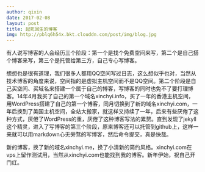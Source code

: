```yaml
---
author: qixin
date: 2017-02-08
layout: post
title: 起死回生的博客
img: http://pblq6h54x.bkt.clouddn.com/post/img/blog.jpg
---
```


有人说写博客的人会经历三个阶段：第一个是找个免费空间来写，第二个是自己搭个博客来写，第三个是托管给第三方，自己专心写博客。

想想也是很有道理，我们很多人都用QQ空间写过日志，这么想似乎也对，当然从技术博客的角度来说，空间指的是虚拟主机空间而不是QQ空间。第二个阶段是自己买空间、买域名来搭建一个属于自己的博客，写博客的同时也免不了要打理博客。14年4月我买了自己的第一个域名xinchyi.info，买了一年的香港主机空间，用WordPress搭建了自己的第一个博客，同月切换到了新的域名xinchyi.com，一年后换到了美国主机空间，全站大搬家，就这样又持续了一年，后来有些厌倦了这种方式，厌倦了WordPress的重，厌倦了这种博客写法的累赘。直到发现了jekyll这个精灵，进入了写博客的第三个阶段，原来博客还可以托管到github上，这样一来就可以用markdown心无旁骛的写博客，然后命令提交，真是快哉。  

新的博客，换了新的域名xinchyi.me，换了小清新的简约风格。xinchyi.com在vps上留作测试用，当然从xinchyi.com也能找到我的博客。新年伊始，祝自己开门红。

